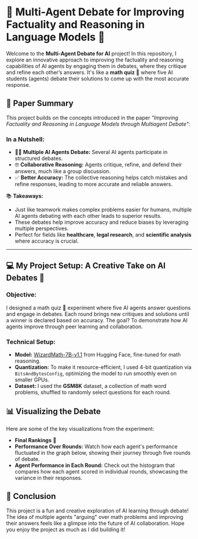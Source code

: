 # 🧠 Multi-Agent Debate for Improving Factuality and Reasoning in Language Models 🤖

Welcome to the **Multi-Agent Debate for AI** project! In this repository, I explore an innovative approach to improving the factuality and reasoning capabilities of AI agents by engaging them in debates, where they critique and refine each other’s answers. It's like a **math quiz 🧮** where five AI students (agents) debate their solutions to come up with the most accurate response.

## 📜 Paper Summary

This project builds on the concepts introduced in the paper *"Improving Factuality and Reasoning in Language Models through Multiagent Debate"*:

### **In a Nutshell:**
- 🧑‍🏫 **Multiple AI Agents Debate:** Several AI agents participate in structured debates.
- 🤓 **Collaborative Reasoning:** Agents critique, refine, and defend their answers, much like a group discussion.
- ✅ **Better Accuracy:** The collective reasoning helps catch mistakes and refine responses, leading to more accurate and reliable answers.

📚 **Takeaways:**
- Just like teamwork makes complex problems easier for humans, multiple AI agents debating with each other leads to superior results.
- These debates help improve accuracy and reduce biases by leveraging multiple perspectives.
- Perfect for fields like **healthcare**, **legal research**, and **scientific analysis** where accuracy is crucial.

---

## 💻 My Project Setup: A Creative Take on AI Debates 🎨

### **Objective:**
I designed a math quiz 🧮 experiment where five AI agents answer questions and engage in debates. Each round brings new critiques and solutions until a winner is declared based on accuracy. The goal? To demonstrate how AI agents improve through peer learning and collaboration.

### **Technical Setup:**
- **Model:** [WizardMath-7B-v1.1](https://huggingface.co/WizardLM/WizardMath-7B-V1.1) from Hugging Face, fine-tuned for math reasoning.
- **Quantization:** To make it resource-efficient, I used 4-bit quantization via `BitsAndBytesConfig`, optimizing the model to run smoothly even on smaller GPUs.
- **Dataset:** I used the **GSM8K** dataset, a collection of math word problems, shuffled to randomly select questions for each round.

## 📊 Visualizing the Debate

Here are some of the key visualizations from the experiment:

- **Final Rankings** 🥇
- **Performance Over Rounds:** Watch how each agent's performance fluctuated in the graph below, showing their journey through five rounds of debate.
- **Agent Performance in Each Round:** Check out the histogram that compares how each agent scored in individual rounds, showcasing the variance in their responses.

## 🎉 Conclusion

This project is a fun and creative exploration of AI learning through debate! The idea of multiple agents "arguing" over math problems and improving their answers feels like a glimpse into the future of AI collaboration. Hope you enjoy the project as much as I did building it!
